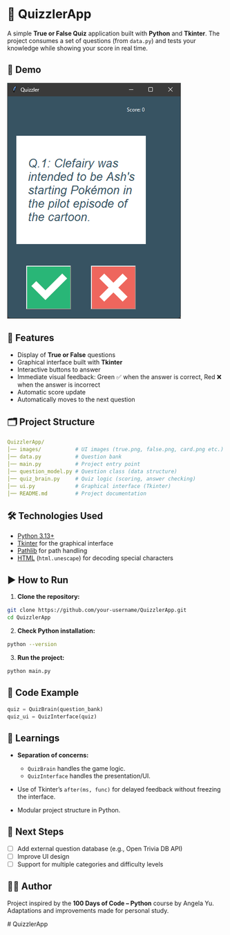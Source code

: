 # 🧠 QuizzlerApp
A simple **True or False Quiz** application built with **Python** and **Tkinter**. The project consumes a set of questions (from `data.py`) and tests your knowledge while showing your score in real time.

## 📸 Demo
![Preview Image](images/preview.png)

## 🚀 Features
- Display of **True or False** questions
- Graphical interface built with **Tkinter**
- Interactive buttons to answer
- Immediate visual feedback: Green ✅ when the answer is correct, Red ❌ when the answer is incorrect
- Automatic score update
- Automatically moves to the next question

## 🗂 Project Structure
```yaml
QuizzlerApp/
│── images/           # UI images (true.png, false.png, card.png etc.)
│── data.py           # Question bank
│── main.py           # Project entry point
│── question_model.py # Question class (data structure)
│── quiz_brain.py     # Quiz logic (scoring, answer checking)
│── ui.py             # Graphical interface (Tkinter)
│── README.md         # Project documentation
````

## 🛠 Technologies Used

* [Python 3.13+](https://www.python.org/)
* [Tkinter](https://docs.python.org/3/library/tkinter.html) for the graphical interface
* [Pathlib](https://docs.python.org/3/library/pathlib.html) for path handling
* [HTML](https://docs.python.org/3/library/html.html) (`html.unescape`) for decoding special characters

## ▶️ How to Run

1. **Clone the repository:**

```bash
git clone https://github.com/your-username/QuizzlerApp.git
cd QuizzlerApp
```

2. **Check Python installation:**

```bash
python --version
```

3. **Run the project:**

```bash
python main.py
```

## 🧩 Code Example

```python
quiz = QuizBrain(question_bank)
quiz_ui = QuizInterface(quiz)
```

## 📖 Learnings

* **Separation of concerns:**

  * `QuizBrain` handles the game logic.
  * `QuizInterface` handles the presentation/UI.
* Use of Tkinter’s `after(ms, func)` for delayed feedback without freezing the interface.
* Modular project structure in Python.

## 📌 Next Steps

* [ ] Add external question database (e.g., Open Trivia DB API)
* [ ] Improve UI design
* [ ] Support for multiple categories and difficulty levels

## 👩‍💻 Author

Project inspired by the **100 Days of Code – Python** course by Angela Yu.
Adaptations and improvements made for personal study.

#   Q u i z z l e r A p p 
 
 